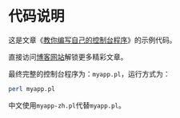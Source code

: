代码说明
=======

这是文章《[教你编写自己的控制台程序](https://www.homqyy.cn/编程语言/Perl/教你编写控制台程序/)》的示例代码。

直接访问[博客网站](https://www.homqyy.cn)解锁更多精彩文章。

最终完整的控制台程序为：`myapp.pl`，运行方式为：

```bash
perl myapp.pl
```

中文使用`myapp-zh.pl`代替`myapp.pl`。